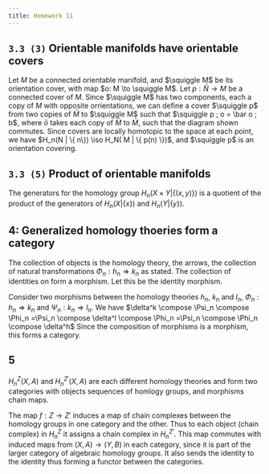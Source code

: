 ```yaml
---
title: Homework 11
---
```


## `3.3 (3)` Orientable manifolds have orientable covers

Let $M$ be a connected orientable manifold, and $\squiggle M$ be its orientation cover, with map
$o: M \to \squiggle M$. Let $p : \bar N \to M$ be a connected cover of $M$. Since $\squiggle M$ has
two components, each a copy of $M$ with opposite orrientations, we can define a cover $\squiggle p$
from two copies of $\bar M$ to $\squiggle M$ such that $\squiggle p ; o = \bar o ; b$, where $\bar o$
takes each copy of $\bar M$ to $\bar M$, such that the diagram shown commutes.
Since covers are locally homotopic to the space at each point, we have $H_n(N | \{ n\}) \iso
H_N( M | \{ p(n) \})$, and $\squiggle p$ is an orientation covering. 

## `3.3 (5)` Product of orientable manifolds

The generators for the homology group $H_n(X \times Y | \{(x,y)\})$ is a quotient of the
product of the generators of $H_n(X | \{x\})$ and $H_n(Y | \{y\})$.

## 4: Generalized homology thoeries form a category

The collection of objects is the homology theory, the arrows, the collection of natural
transformations $\Phi_n : h_n \Rightarrow k_n$ as stated. The collection of identities on form a
morphism. Let this be the identity morphism.

Consider two morphisms between the homology theories $h_n$, $k_n$ and $l_n$,
$\Phi_n : h_n\Rightarrow k_n$ and $\Psi_n: k_n\Rightarrow l_n$. We have
$\delta^k \compose \Psi_n \compose \Phi_n =\Psi_n \compose \delta^l \compose \Phi_n =\Psi_n \compose \Phi_n \compose \delta^h$
Since the composition of morphisms is a morphism, this forms a category.

## 5

$H_n^Z(X, A)$ and $H_n^{Z'}(X, A)$ are each different homology theories and form two categories
with objects sequences of homlogy groups, and morphisms chain maps.

The map $f: Z \to Z'$ induces a map of chain complexes between the homology groups in one category
and the other. Thus to each object (chain complex) in $H_n^Z$ it assigns a chain complex in
$H_n^{Z'}$. This map commutes with induced maps from $(X, A) \to (Y, B)$ in each category,
since it is part of the larger category of algebraic homology groups. It also sends the identity
to the identity thus forming a functor between the categories.

